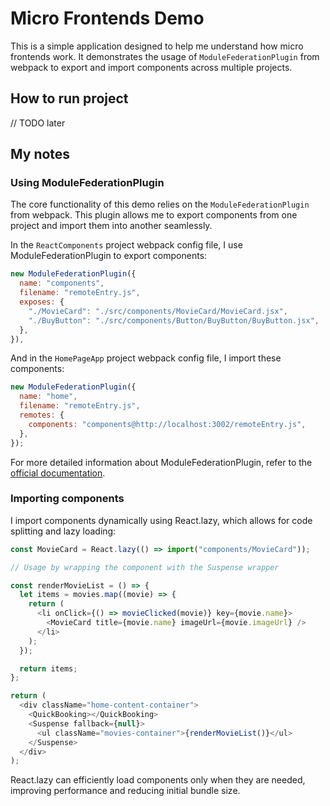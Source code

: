 # Micro Frontends Demo

This is a simple application designed to help me understand how micro frontends work. It demonstrates the usage of `ModuleFederationPlugin` from webpack to export and import components across multiple projects.

## How to run project

// TODO later

## My notes

### Using ModuleFederationPlugin

The core functionality of this demo relies on the `ModuleFederationPlugin` from webpack. This plugin allows me to export components from one project and import them into another seamlessly.

In the `ReactComponents` project webpack config file, I use ModuleFederationPlugin to export components:

```js
new ModuleFederationPlugin({
  name: "components",
  filename: "remoteEntry.js",
  exposes: {
    "./MovieCard": "./src/components/MovieCard/MovieCard.jsx",
    "./BuyButton": "./src/components/Button/BuyButton/BuyButton.jsx",
  },
}),
```

And in the `HomePageApp` project webpack config file, I import these components:

```js
new ModuleFederationPlugin({
  name: "home",
  filename: "remoteEntry.js",
  remotes: {
    components: "components@http://localhost:3002/remoteEntry.js",
  },
});
```

For more detailed information about ModuleFederationPlugin, refer to the [official documentation](https://webpack.js.org/plugins/module-federation-plugin/).

### Importing components

I import components dynamically using React.lazy, which allows for code splitting and lazy loading:

```js
const MovieCard = React.lazy(() => import("components/MovieCard"));

// Usage by wrapping the component with the Suspense wrapper

const renderMovieList = () => {
  let items = movies.map((movie) => {
    return (
      <li onClick={() => movieClicked(movie)} key={movie.name}>
        <MovieCard title={movie.name} imageUrl={movie.imageUrl} />
      </li>
    );
  });

  return items;
};

return (
  <div className="home-content-container">
    <QuickBooking></QuickBooking>
    <Suspense fallback={null}>
      <ul className="movies-container">{renderMovieList()}</ul>
    </Suspense>
  </div>
);
```

React.lazy can efficiently load components only when they are needed, improving performance and reducing initial bundle size.
